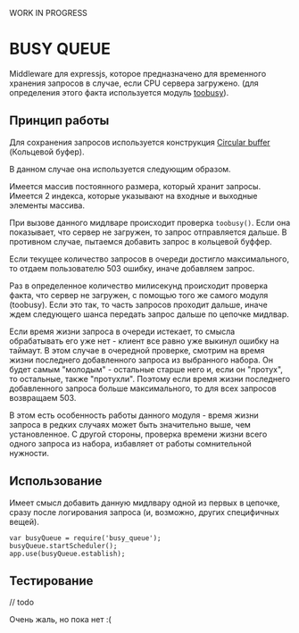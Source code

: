 WORK IN PROGRESS

# BUSY QUEUE

Middleware для expressjs, которое предназначено для временного хранения запросов в случае, если CPU сервера загружено.
(для определения этого факта используется модуль [toobusy](https://github.com/lloyd/node-toobusy)).

## Принцип работы

Для сохранения запросов используется конструкция [Circular buffer](http://en.wikipedia.org/wiki/Circular_buffer) (Кольцевой буфер).

В данном случае она используется следующим образом.

Имеется массив постоянного размера, который хранит запросы. Имеется 2 индекса, которые указывают на входные и выходные
элементы массива.

При вызове данного мидлваре происходит проверка `toobusy()`.
Если она показывает, что сервер не загружен, то запрос отправляется дальше.
В противном случае, пытаемся добавить запрос в кольцевой буффер.

Если текущее количество запросов в очереди достигло максимального, то отдаем пользователю 503 ошибку, иначе добавляем запрос.

Раз в определенное количество милисекунд происходит проверка факта, что сервер не загружен, с помощью того же самого модуля (toobusy).
Если это так, то часть запросов проходит дальше, иначе ждем следующего шанса передать запрос дальше по цепочке мидлвар.

Если время жизни запроса в очереди истекает, то смысла обрабатывать его уже нет - клиент все равно уже выкинул ошибку на таймаут.
В этом случае в очередной проверке, смотрим на время жизни последнего добавленного запроса из выбранного набора.
Он будет самым "молодым" - остальные старше него и, если он "протух", то остальные, также "протухли".
Поэтому если время жизни последнего добавленного запроса больше максимального, то для всех запросов возвращаем 503.

В этом есть особенность работы данного модуля - время жизни запроса в редких случаях может быть значительно выше,
чем установленное. С другой стороны, проверка времени жизни всего одного запроса из набора, избавляет от работы сомнительной нужности.

## Использование

Имеет смысл добавить данную мидлвару одной из первых в цепочке, сразу после логирования запроса (и, возможно, других специфичных вещей).

    var busyQueue = require('busy_queue');
    busyQueue.startScheduler();
    app.use(busyQueue.establish);


## Тестирование

// todo

Очень жаль, но пока нет :(

